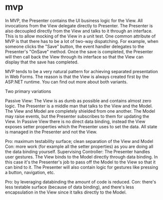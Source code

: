 # mvp
In MVP, the Presenter contains the UI business logic for the View. All invocations from the View delegate directly to Presenter. The Presenter is also decoupled directly from the View and talks to it through an interface. This is to allow mocking of the View in a unit test. One common attribute of MVP is that there has to be a lot of two-way dispatching. For example, when someone clicks the "Save" button, the event handler delegates to the Presenter's "OnSave" method. Once the save is completed, the Presenter will then call back the View through its interface so that the View can display that the save has completed.

MVP tends to be a very natural pattern for achieving separated presentation in Web Forms. The reason is that the View is always created first by the ASP.NET runtime. You can find out more about both variants.

Two primary variations

Passive View: The View is as dumb as possible and contains almost zero logic. The Presenter is a middle man that talks to the View and the Model. The View and Model are completely shielded from one another. The Model may raise events, but the Presenter subscribes to them for updating the View. In Passive View there is no direct data binding, instead the View exposes setter properties which the Presenter uses to set the data. All state is managed in the Presenter and not the View.

Pro: maximum testability surface; clean separation of the View and Model
Con: more work (for example all the setter properties) as you are doing all the data binding yourself.
Supervising Controller: The Presenter handles user gestures. The View binds to the Model directly through data binding. In this case it's the Presenter's job to pass off the Model to the View so that it can bind to it. The Presenter will also contain logic for gestures like pressing a button, navigation, etc.

Pro: by leveraging databinding the amount of code is reduced.
Con: there's less testable surface (because of data binding), and there's less encapsulation in the View since it talks directly to the Model.
